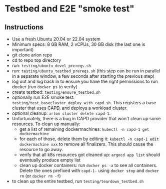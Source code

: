 # Testbed and E2E "smoke test"

## Instructions

- Use a fresh Ubuntu 20.04 or 22.04 system
- Minimum specs: 8 GB RAM, 2 vCPUs, 30 GB disk (the last one is important)
- git clone arlon repo
- cd to repo top directory
- run: `testing/ubuntu_devel_prereqs.sh`
- run: `testing/ubuntu_testbed_prereqs.sh` (this step can be run in parallel in a separate window, a few seconds after starting the previous step)
- log out and log back in to ensure you have the right permissions to run docker (run `docker ps` to verify)
- create testbed: `testing/ensure_testbed.sh`
- optionally run E2E smoke test: `testing/test_basecluster_deploy_with_capd.sh`. This registers a base cluster that uses CAPD, and deploys a workload cluster.
- optional cleanup: `arlon cluster delete capd-1`.
- Unfortunately, there is a bug in CAPD provider that won't clean up some resources. To clean up manually:
  - get a list of remaining dockermachines: `kubectl -n capd-1 get dockermachine`
  - for each of those, delete them by editing it: `kubectl -n capd-1 edit dockermachine xxx` to remove all finalizers. This should cause the resource to go away.
  - verify that all k8s resources got cleaned up: `argocd app list` should eventually produce empty list
  - clean up docker containers: run `docker ps -a` to see all containers. Delete the ones prefixed with `capd-1-` using `docker stop` and `docker rm` (or `docker rm -f`)
- to clean up the entire testbed, run `testing/teardown_testbed.sh`

